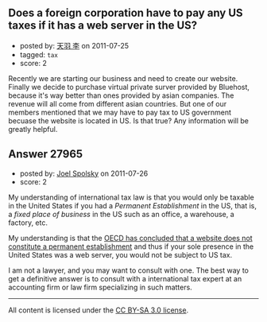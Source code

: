 ## Does a foreign corporation have to pay any US taxes if it has a web server in the US?

- posted by: [天羽 李](https://stackexchange.com/users/-1/12223-user12223) on 2011-07-25
- tagged: `tax`
- score: 2

Recently we are starting our business and need to create our website. Finally we decide to purchase virtual private surver provided by Bluehost, because it's way better than ones provided by asian companies. The revenue will all come from different asian countries. But one of our members mentioned that we may have to pay tax to US government becuase the website is located in US. Is that true? Any information will be greatly helpful.


## Answer 27965

- posted by: [Joel Spolsky](https://stackexchange.com/users/-1/4335-joel-spolsky) on 2011-07-26
- score: 2

My understanding of international tax law is that you would only be taxable in the United States if you had a *Permanent Establishment* in the US, that is, a *fixed place of business* in the US such as an office, a warehouse, a factory, etc.

My understanding is that the [OECD has concluded that a website does not constitute a permanent establishment](http://www.oecd.org/dataoecd/46/32/1923380.pdf) and thus if your sole presence in the United States was a web server, you would not be subject to US tax.

I am not a lawyer, and you may want to consult with one. The best way to get a definitive answer is to consult with a international tax expert at an accounting firm or law firm specializing in such matters.



---

All content is licensed under the [CC BY-SA 3.0 license](https://creativecommons.org/licenses/by-sa/3.0/).
